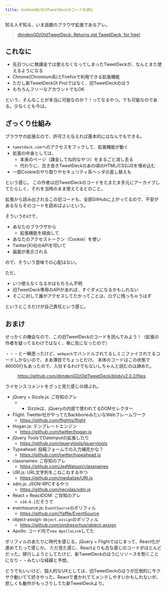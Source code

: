 ```yaml
---
title: dimdenGD/OldTweetDeckのコードを読む
---
```


知る人ぞ知る、いま話題のブラウザ拡張であるアレ。

> [dimdenGD/OldTweetDeck: Returns old TweetDeck, for free!](https://github.com/dimdenGD/OldTweetDeck)

## これなに

- 先日ついに無課金では使えなくなってしまったTweetDeckが、なんとまた使えるようになる
- Chrome(Chromium系)とFirefoxで利用できる拡張機能
- ただし新TweetDeck(X Pro)ではなく、旧TweetDeckのほう
- もちろんフリーなアカウントでもOK

という、そんなことが本当に可能なのか？！ってなるやつ。でも可能なのである。少なくとも今は。

## ざっくり仕組み

ブラウザの拡張なので、許可さえ与えれば基本的にはなんでもできる。

- `tweetdeck.com`へのアクセスをフックして、拡張機能が動く
- 拡張の中身としては、
  - 本来のページ（課金してね的なやつ）をまるごと消し去る
  - 代わりに、古き良きTweetDeckのあの頃のHTML/CSS/JSを埋め込む
- 一部Cookieのやり取りやセキュリティ系ヘッダの差し替えも

という感じ。
この作者は旧TweetDeckのコードをたまたま手元にアーカイブしてたらしく、それを当時のまま使えてるとのこと。

拡張から読み出されるこの旧コードも、全部GitHubに上がってるので、不安があるならそのコードを読めばよいという。

そういうわけで、

- あなたのブラウザから
  - 拡張機能を経由して
- あなたのアクセストークン（Cookie）を使い
- Twitter(X)社のAPIを叩いて
- 画面が表示される

ので、そういう意味での心配はない。

ただ、

- いつ使えなくなるかはもちろん不明
- 旧TweetDeck専用のAPIがあれば、すぐダメになるかもしれない
- そこに対して誰がアクセスしてたかってことは、ログに残っちゃうはず

というところだけが自己責任という感じ。

## おまけ

せっかくの機会なので、この旧TweetDeckのコードを読んでみよう！（拡張の作者を疑ってるわけではなく、単に気になったので）

・・・と一瞬思ったけど、`webpack`でバンドルされてるしミニファイされてるコードしかないので、まあ薄目でちょっとだけ。
本体のコードはこの状態で46000行もあったので、入社するわけでもないしちゃんと読むのは諦めた。

> https://github.com/dimdenGD/OldTweetDeck/blob/v2.0.2/files

ライセンスコメントをざっと見た感じの顔ぶれ。

- jQuery + Sizzle.js: ご存知のアレ
  - + Sizzleは、jQueryの内部で使われてるDOMセレクター
- Flight: Twetter社がやってたBackboneみたいなWebフレームワーク
  - https://github.com/flightjs/flight
- Hogan.js: テンプレートエンジン
  - https://github.com/twitter/hogan.js
- jQuery ToolsでDateinputの拡張したり
  - https://github.com/jquerytools/jquerytools
- Typeahead: 投稿フォームでの入力補完かな？
  - https://github.com/twitter/typeahead.js
- classnames: ご存知のアレ
  - https://github.com/JedWatson/classnames
- URI.js: URL文字列をこねこねするやつ
  - https://github.com/medialize/URI.js
- xdm.js: JSON-RPCするやつ
  - https://github.com/necolas/xdm.js
- React + ReactDOM: ご存知のアレ
  - `v16.6.1`だそうで
- eventsource.js: `EventSource`のポリフィル
  - https://github.com/Yaffle/EventSource
- object-assign: `Object.assign`のポリフィル
  - https://github.com/sindresorhus/object-assign
- Apollo: コード内で`new ApolloLink`してた

ポリフィルのあたりに時代を感じる。jQuery + Flightではじまって、React化が進めてたって感じか。
ただ見た感じ、Reactよりも古な感じのコードがほとんどだった。移行しようとしてたけど、新TweetDeckのほうにリソースを割くことになり・・みたいな経緯と予想。

どうでもいいけど、個人的なUXとしては、旧TweetDeckのほうが圧倒的にサクサク動いてて好きやった。Reactで書かれててメンテしやすいかもしれないが、悲しくも動作がもっさりしてた新TweetDeckより。
